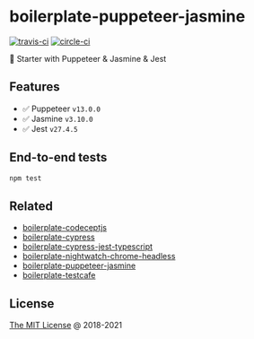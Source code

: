 # boilerplate-puppeteer-jasmine

[![travis-ci](https://img.shields.io/travis/piecioshka/boilerplate-puppeteer-jasmine.svg)](https://app.travis-ci.com/github/piecioshka/boilerplate-puppeteer-jasmine)
[![circle-ci](https://circleci.com/gh/piecioshka/boilerplate-puppeteer-jasmine.svg?style=svg)](https://circleci.com/gh/piecioshka/boilerplate-puppeteer-jasmine)

🍴 Starter with Puppeteer & Jasmine & Jest

## Features

* :white_check_mark: Puppeteer `v13.0.0`
* :white_check_mark: Jasmine `v3.10.0`
* :white_check_mark: Jest `v27.4.5`

## End-to-end tests

```bash
npm test
```

## Related

* [boilerplate-codeceptjs](https://github.com/piecioshka/boilerplate-codeceptjs)
* [boilerplate-cypress](https://github.com/piecioshka/boilerplate-cypress)
* [boilerplate-cypress-jest-typescript](https://github.com/piecioshka/boilerplate-cypress-jest-typescript)
* [boilerplate-nightwatch-chrome-headless](https://github.com/piecioshka/boilerplate-nightwatch-chrome-headless)
* [boilerplate-puppeteer-jasmine](https://github.com/piecioshka/boilerplate-puppeteer-jasmine)
* [boilerplate-testcafe](https://github.com/piecioshka/boilerplate-testcafe)

## License

[The MIT License](https://piecioshka.mit-license.org) @ 2018-2021
